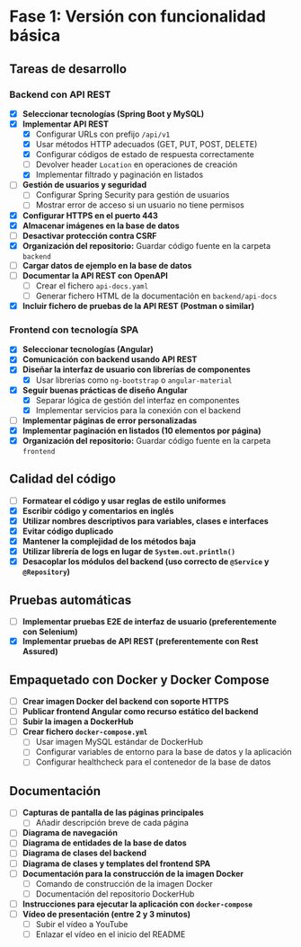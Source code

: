 
# Fase 1: Versión con funcionalidad básica

## **Tareas de desarrollo**

### **Backend con API REST**
- [x] **Seleccionar tecnologías (Spring Boot y MySQL)**  
- [x] **Implementar API REST**  
  - [x] Configurar URLs con prefijo `/api/v1`  
  - [x] Usar métodos HTTP adecuados (GET, PUT, POST, DELETE)  
  - [x] Configurar códigos de estado de respuesta correctamente  
  - [ ] Devolver header `Location` en operaciones de creación  
  - [x] Implementar filtrado y paginación en listados  
- [ ] **Gestión de usuarios y seguridad**  
  - [ ] Configurar Spring Security para gestión de usuarios  
  - [ ] Mostrar error de acceso si un usuario no tiene permisos  
- [x] **Configurar HTTPS en el puerto 443**  
- [x] **Almacenar imágenes en la base de datos**  
- [ ] **Desactivar protección contra CSRF**  
- [x] **Organización del repositorio:** Guardar código fuente en la carpeta `backend`  
- [ ] **Cargar datos de ejemplo en la base de datos**  
- [ ] **Documentar la API REST con OpenAPI**  
  - [ ] Crear el fichero `api-docs.yaml`  
  - [ ] Generar fichero HTML de la documentación en `backend/api-docs`  
- [x] **Incluir fichero de pruebas de la API REST (Postman o similar)**

### **Frontend con tecnología SPA**
- [x] **Seleccionar tecnologías (Angular)**  
- [x] **Comunicación con backend usando API REST**  
- [x] **Diseñar la interfaz de usuario con librerías de componentes**  
  - [x] Usar librerías como `ng-bootstrap` o `angular-material`  
- [x] **Seguir buenas prácticas de diseño Angular**  
  - [x] Separar lógica de gestión del interfaz en componentes  
  - [x] Implementar servicios para la conexión con el backend  
- [ ] **Implementar páginas de error personalizadas**  
- [x] **Implementar paginación en listados (10 elementos por página)**  
- [x] **Organización del repositorio:** Guardar código fuente en la carpeta `frontend`

## **Calidad del código**
- [ ] **Formatear el código y usar reglas de estilo uniformes**  
- [x] **Escribir código y comentarios en inglés**  
- [x] **Utilizar nombres descriptivos para variables, clases e interfaces**  
- [x] **Evitar código duplicado**  
- [x] **Mantener la complejidad de los métodos baja**  
- [x] **Utilizar librería de logs en lugar de `System.out.println()`**  
- [x] **Desacoplar los módulos del backend (uso correcto de `@Service` y `@Repository`)**

## **Pruebas automáticas**
- [ ] **Implementar pruebas E2E de interfaz de usuario (preferentemente con Selenium)**  
- [x] **Implementar pruebas de API REST (preferentemente con Rest Assured)**  

## **Empaquetado con Docker y Docker Compose**
- [ ] **Crear imagen Docker del backend con soporte HTTPS**  
- [ ] **Publicar frontend Angular como recurso estático del backend**  
- [ ] **Subir la imagen a DockerHub**  
- [ ] **Crear fichero `docker-compose.yml`**  
  - [ ] Usar imagen MySQL estándar de DockerHub  
  - [ ] Configurar variables de entorno para la base de datos y la aplicación  
  - [ ] Configurar healthcheck para el contenedor de la base de datos  

## **Documentación**
- [ ] **Capturas de pantalla de las páginas principales**  
  - [ ] Añadir descripción breve de cada página  
- [ ] **Diagrama de navegación**  
- [ ] **Diagrama de entidades de la base de datos**  
- [ ] **Diagrama de clases del backend**  
- [ ] **Diagrama de clases y templates del frontend SPA**  
- [ ] **Documentación para la construcción de la imagen Docker**  
  - [ ] Comando de construcción de la imagen Docker  
  - [ ] Documentación del repositorio DockerHub  
- [ ] **Instrucciones para ejecutar la aplicación con `docker-compose`**  
- [ ] **Vídeo de presentación (entre 2 y 3 minutos)**  
  - [ ] Subir el vídeo a YouTube  
  - [ ] Enlazar el vídeo en el inicio del README  
